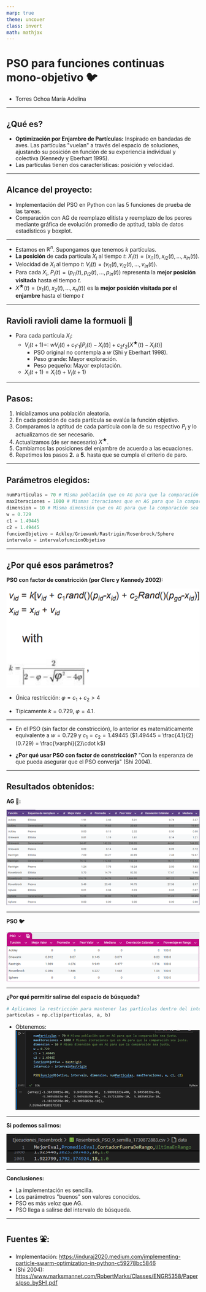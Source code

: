 ```yaml
---
marp: true
theme: uncover
class: invert
math: mathjax
---
```


# <!--fit-->PSO para funciones continuas mono-objetivo :bird:

- Torres Ochoa María Adelina

---

## ¿Qué es?

- **Optimización por Enjambre de Partículas:** Inspirado en bandadas de aves. Las partículas "vuelan" a través del espacio de soluciones, ajustando su posición en función de su experiencia individual y colectiva (Kennedy y Eberhart 1995).
- Las partículas tienen dos características: posición y velocidad.

---

## Alcance del proyecto:

- Implementación del PSO en Python con las 5 funciones de prueba de las tareas.
- Comparación con AG de reemplazo elitista y reemplazo de los peores mediante gráfica de evolución promedio de aptitud, tabla de datos estadísticos y boxplot.

---

- Estamos en $\mathbb{R}^n$. Supongamos que tenemos $k$ partículas.
- **La posición** de cada partícula $X_i$ al tiempo $t$:
$X_i(t) = (x_{i1}(t), x_{i2}(t), ..., x_{in}(t))$.
- Velocidad de $X_i$ al tiempo $t$: 
$V_{i}(t) = (v_{i1}(t), v_{i2}(t), ..., v_{in}(t))$.
- Para cada $X_i$, $P_i(t)=(p_{i1}(t), p_{i2}(t), ..., p_{in}(t))$ representa la **mejor posición visitada** hasta el tiempo $t$.
- $X^{\bigstar}(t) = (x_{1}(t), x_{2}(t), ..., x_{n}(t))$ es la **mejor posición visitada por el enjambre** hasta el tiempo $t$

---

## <!--fit-->Ravioli ravioli dame la formuoli :spaghetti:

- Para cada partícula $X_i$:
    - $V_{i}(t+1)=$:
    $wV_{i}(t) + c_1 r_1 [P_i(t) - X_i(t)] + c_2 r_2 [X^{\bigstar}(t) - X_i(t)]$
        - PSO original no contempla a $w$ (Shi y Eberhart 1998).
        - Peso grande: Mayor exploración.
        - Peso pequeño: Mayor explotación.
    - $X_i(t+1) = X_i(t) + V_{i}(t+1)$

---

## Pasos:

1. Inicializamos una población aleatoria.
2. En cada posición de cada partícula se evalúa la función objetivo.
3. Comparamos la aptitud de cada partícula con la de su respectivo $P_i$ y lo actualizamos de ser necesario. 
4. Actualizamos (de ser necesario) $X^\bigstar$.
5. Cambiamos las posiciones del enjambre de acuerdo a las ecuaciones.
6. Repetimos los pasos **2.** a **5.** hasta que se cumpla el criterio de paro.

---

## Parámetros elegidos:
```python
numParticulas = 70 # Misma población que en AG para que la comparación sea justa.
maxIteraciones = 1000 # Mismas iteraciones que en AG para que la comparación sea justa.
dimension = 10 # Misma dimensión que en AG para que la comparación sea justa.
w = 0.729
c1 = 1.49445
c2 = 1.49445 
funcionObjetivo = Ackley/Griewank/Rastrigin/Rosenbrock/Sphere
intervalo = intervalofuncionObjetivo
```
--------

## ¿Por qué esos parámetros?

**PSO con factor de constricción (por Clerc y Kennedy 2002):**

![alt text](image2.png)

- Única restricción: $\varphi = c_1 + c_2 > 4$

- Típicamente $k=0.729$, $\varphi = 4.1$.

---

- En el PSO (sin factor de constricción), lo anterior es matemáticamente equivalente a $w = 0.729$ y $c_1 = c_2 = 1.49445$ 
($1.49445 = \frac{4.1}{2}(0.729) = \frac{\varphi}{2}\cdot k$)

- **¿Por qué usar PSO con factor de constricción?** "Con la esperanza de que pueda asegurar que el PSO converja" (Shi 2004).

---

## Resultados obtenidos:

**AG :herb::**

![alt text](tabla_resultados_AG_formato.png)

---

**PSO :bird:**

![alt text](PSO_tabla_bonita.png)

----

**¿Por qué permitir salirse del espacio de búsqueda?**

```python
# Aplicamos la restricción para mantener las partículas dentro del intervalo [a, b]
particulas = np.clip(particulas, a, b)
```
- Obtenemos:
![alt text](sin_salirse.png)

---

**Si podemos salirnos:**

![alt text](salirse.png)

---

**Conclusiones:**

- La implementación es sencilla.
- Los parámetros "buenos" son valores conocidos.
- PSO es más veloz que AG.
- PSO llega a salirse del intervalo de búsqueda.

---

## Fuentes :fountain::

- Implementación: https://induraj2020.medium.com/implementing-particle-swarm-optimization-in-python-c59278bc5846
- (Shi 2004): https://www.marksmannet.com/RobertMarks/Classes/ENGR5358/Papers/pso_bySHI.pdf
